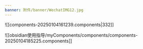 ```yaml
---
banner: 附件/banner/WechatIMG12.jpg
---
```

![[components-20250104161239.components|332]]

![[obsidian使用指导/myComponents/components/components-20250104185225.components]]
